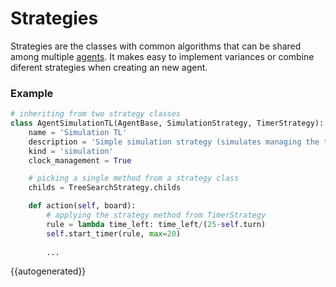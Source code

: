 # Strategies

Strategies are the classes with common algorithms that can be shared among multiple
[agents](./agents). It makes easy to implement variances or combine diferent strategies when creating an new agent.

### Example
```python
# inheriting from two strategy classes
class AgentSimulationTL(AgentBase, SimulationStrategy, TimerStrategy):
    name = 'Simulation TL'
    description = 'Simple simulation strategy (simulates managing the time limit)'
    kind = 'simulation'
    clock_management = True

    # picking a single method from a strategy class
    childs = TreeSearchStrategy.childs

    def action(self, board):
        # applying the strategy method from TimerStrategy
        rule = lambda time_left: time_left/(25-self.turn)
        self.start_timer(rule, max=20)
        
        ...
```

{{autogenerated}}